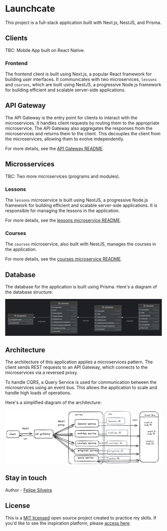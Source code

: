 # Launchcate

This project is a full-stack application built with Next.js, NestJS, and Prisma.

## Clients
TBC: Mobile App built on React Native.

### Frontend

The frontend client is built using Next.js, a popular React framework for building user interfaces. It communicates with two microservices, `lessons` and `courses`, which are built using NestJS, a progressive Node.js framework for building efficient and scalable server-side applications.

## API Gateway

The API Gateway is the entry point for clients to interact with the microservices. It handles client requests by routing them to the appropriate microservice. The API Gateway also aggregates the responses from the microservices and returns them to the client. This decouples the client from the microservices, allowing them to evolve independently. 

For more details, see the [API Gateway README](./path/to/api-gateway/README.md).

## Microsservices
TBC: Two more microservices (programs and modules).

### Lessons

The `lessons` microservice is built using NestJS, a progressive Node.js framework for building efficient and scalable server-side applications. It is responsible for managing the lessons in the application. 

For more details, see the [lessons microservice README](./backend/services/lessons/README.md).

### Courses

The `courses` microservice, also built with NestJS, manages the courses in the application. 

For more details, see the [courses microservice README](backend/services/courses/README.md).


## Database

The database for the application is built using Prisma. Here's a diagram of the database structure:

![Database Diagram](./educate-db.png)

## Architecture
The architecture of this application applies a microservices pattern. The client sends REST requests to an API Gateway, which connects to the microservices via a reversed proxy. 

To handle CQRS, a Query Service is used for communication between the microservices using an event bus. This allows the application to scale and handle high loads of operations.

Here's a simplified diagram of the architecture:

![Architecture Diagram](./educate-arch.png)

## Stay in touch

Author - [Felipe Silveira](https://github.com/sziafs)

## License

This is a [MIT licensed](LICENSE) open source project created to practice my skills. If you'd like to see the inspiration platform, please [access here](https://app.digital-launchpad.com).